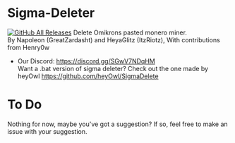 # Sigma-Deleter
[![GitHub All Releases](https://img.shields.io/github/downloads/XatzClient/Sigma-Deleter/total.svg)](https://github.com/XatzClient/Sigma-Deleter/releases)
Delete Omikrons pasted monero miner.        
By Napoleon (GreatZardasht) and HeyaGlitz (ItzRiotz), With contributions from Henry0w
-  Our Discord: https://discord.gg/SGwV7NDqHM      
Want a .bat version of sigma deleter? Check out the one made by heyOwl https://github.com/heyOwl/SigmaDelete  
# To Do
Nothing for now, maybe you've got a suggestion? If so, feel free to make an issue with your suggestion.
